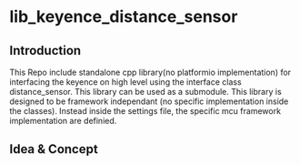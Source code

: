 # lib_keyence_distance_sensor

## Introduction
This Repo include standalone cpp library(no platformio implementation) for interfacing the keyence on high level using the interface class distance_sensor.
This library can be used as a submodule. This library is designed to be framework independant (no specific implementation inside the classes).
Instead inside the settings file, the specific mcu framework implementation are definied.
## Idea & Concept
